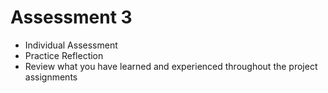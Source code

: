 # Assessment 3
- Individual Assessment
- Practice Reflection
- Review what you have learned and experienced throughout the project assignments